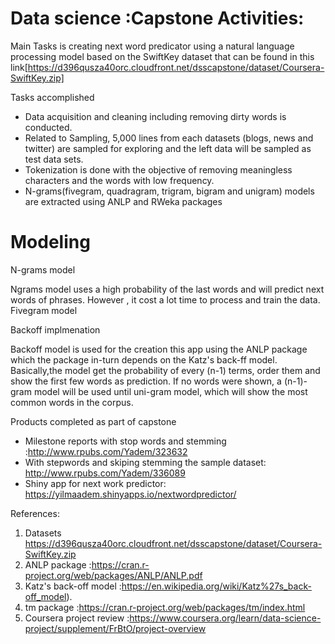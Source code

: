 # Data science :Capstone Activities:

Main Tasks is creating next word predicator using a natural language processing model based on the SwiftKey dataset that can be found in this link[https://d396qusza40orc.cloudfront.net/dsscapstone/dataset/Coursera-SwiftKey.zip]

Tasks accomplished

 - Data acquisition and cleaning including removing dirty words is conducted.
 - Related to Sampling, 5,000 lines from each datasets (blogs, news and twitter) are sampled for exploring and the left data will be        sampled as test data sets.
 - Tokenization is done with the objective of removing meaningless characters and the words with low frequency.
 - N-grams(fivegram, quadragram, trigram, bigram and unigram) models are extracted using ANLP and RWeka packages

Modeling 
========================================================
N-grams model

Ngrams model uses a high probability of the last words and will predict next words of phrases. However , it cost a lot time to process and train the data.
Fivegram model

Backoff implmenation 

Backoff model is used for the creation this app using the ANLP package which the package in-turn depends on the Katz's back-ff model. Basically,the model get the probability of every (n-1) terms, order them and show the first few words as prediction. If no words were shown, a (n-1)-gram model will be used until uni-gram model, which will show the most common words in the corpus.

Products completed as part of capstone
 - Milestone reports  with stop words and stemming :http://www.rpubs.com/Yadem/323632
 - With stepwords and skiping stemming the sample dataset: http://www.rpubs.com/Yadem/336089
 - Shiny app for next work predictor: https://yilmaadem.shinyapps.io/nextwordpredictor/


References:
1. Datasets  https://d396qusza40orc.cloudfront.net/dsscapstone/dataset/Coursera-SwiftKey.zip
2. ANLP package :https://cran.r-project.org/web/packages/ANLP/ANLP.pdf
3. Katz's back-off model :https://en.wikipedia.org/wiki/Katz%27s_back-off_model).
4. tm package :https://cran.r-project.org/web/packages/tm/index.html
5. Coursera project review :https://www.coursera.org/learn/data-science-project/supplement/FrBtO/project-overview
